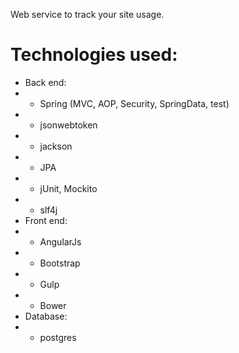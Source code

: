 Web service to track your site usage.

# Technologies used: #
* Back end:
* * Spring (MVC, AOP, Security, SpringData, test)
* * jsonwebtoken
* * jackson
* * JPA
* * jUnit, Mockito
* * slf4j
* Front end:
* * AngularJs
* * Bootstrap
* * Gulp
* * Bower
* Database:
* * postgres